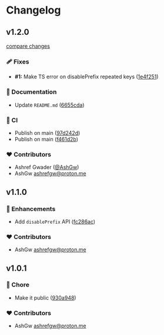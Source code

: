 # Changelog


## v1.2.0

[compare changes](https://github.com/ashgw/ts-env/compare/v1.1.0...v1.2.0)

### 🩹 Fixes

- **#1:** Make TS error on disablePrefix repeated keys ([1e4f251](https://github.com/ashgw/ts-env/commit/1e4f251))

### 📖 Documentation

- Update `README.md` ([6655cda](https://github.com/ashgw/ts-env/commit/6655cda))

### 🤖 CI

- Publish on main ([97d242d](https://github.com/ashgw/ts-env/commit/97d242d))
- Publish on main ([f461d2b](https://github.com/ashgw/ts-env/commit/f461d2b))

### ❤️ Contributors

- Ashref Gwader ([@AshGw](http://github.com/AshGw))
- AshGw <ashrefgw@proton.me>

## v1.1.0


### 🚀 Enhancements

- Add `disablePrefix` API ([fc286ac](https://github.com/ashgw/ts-env/commit/fc286ac))

### ❤️ Contributors

- AshGw <ashrefgw@proton.me>

## v1.0.1


### 🏡 Chore

- Make it public ([930a948](https://github.com/ashgw/ts-env/commit/930a948))

### ❤️ Contributors

- AshGw <ashrefgw@proton.me>

